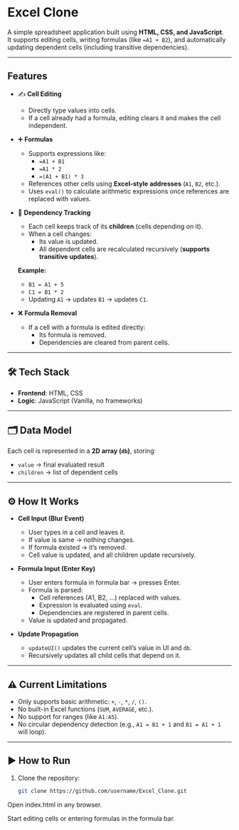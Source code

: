 # Excel Clone

A simple spreadsheet application built using **HTML, CSS, and JavaScript**.  
It supports editing cells, writing formulas (like `=A1 + B2`), and automatically updating dependent cells (including transitive dependencies).

---

##  Features

- ✍️ **Cell Editing**
  - Directly type values into cells.  
  - If a cell already had a formula, editing clears it and makes the cell independent.  

- ➕ **Formulas**
  - Supports expressions like:  
    - `=A1 + B1`  
    - `=A1 * 2`  
    - `=(A1 + B1) * 3`  
  - References other cells using **Excel-style addresses** (`A1`, `B2`, etc.).  
  - Uses `eval()` to calculate arithmetic expressions once references are replaced with values.  

- 🔗 **Dependency Tracking**
  - Each cell keeps track of its **children** (cells depending on it).  
  - When a cell changes:  
    - Its value is updated.  
    - All dependent cells are recalculated recursively (**supports transitive updates**).  

  **Example:**  
  - `B1 = A1 + 5`  
  - `C1 = B1 * 2`  
  - Updating `A1` → updates `B1` → updates `C1`.  

- ❌ **Formula Removal**
  - If a cell with a formula is edited directly:  
    - Its formula is removed.  
    - Dependencies are cleared from parent cells.  

---

## 🛠️ Tech Stack

- **Frontend**: HTML, CSS  
- **Logic**: JavaScript (Vanilla, no frameworks)  

---

## 🗂️ Data Model

Each cell is represented in a **2D array (`db`)**, storing:  
- `value` → final evaluated result  
- `children` → list of dependent cells  

---

## ⚙️ How It Works

- **Cell Input (Blur Event)**  
  - User types in a cell and leaves it.  
  - If value is same → nothing changes.  
  - If formula existed → it’s removed.  
  - Cell value is updated, and all children update recursively.  

- **Formula Input (Enter Key)**  
  - User enters formula in formula bar → presses Enter.  
  - Formula is parsed:  
    - Cell references (A1, B2, …) replaced with values.  
    - Expression is evaluated using `eval`.  
    - Dependencies are registered in parent cells.  
  - Value is updated and propagated.  

- **Update Propagation**  
  - `updateUI()` updates the current cell’s value in UI and `db`.  
  - Recursively updates all child cells that depend on it.  

---

## ⚠️ Current Limitations

- Only supports basic arithmetic: `+`, `-`, `*`, `/`, `()`.  
- No built-in Excel functions (`SUM`, `AVERAGE`, etc.).  
- No support for ranges (like `A1:A5`).  
- No circular dependency detection (e.g., `A1 = B1 + 1` and `B1 = A1 + 1` will loop).  

---

## ▶️ How to Run

1. Clone the repository:  
   ```bash
   git clone https://github.com/username/Excel_Clone.git
   ```

Open index.html in any browser.

Start editing cells or entering formulas in the formula bar.
